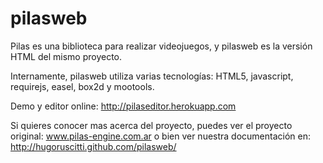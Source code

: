 pilasweb
========

Pilas es una biblioteca para realizar videojuegos, y pilasweb
es la versión HTML del mismo proyecto.

Internamente, pilasweb utiliza varias tecnologías: HTML5, javascript,
requirejs, easel, box2d y mootools.

Demo y editor online: http://pilaseditor.herokuapp.com

Si quieres conocer mas acerca del proyecto, puedes ver el proyecto
original: www.pilas-engine.com.ar o bien ver nuestra documentación
en: http://hugoruscitti.github.com/pilasweb/

